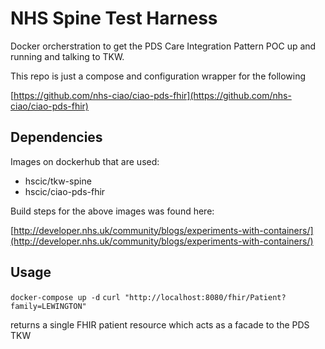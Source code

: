 # NHS Spine Test Harness

Docker orcherstration to get the PDS Care Integration Pattern POC up and running and talking to TKW.

This repo is just a compose and configuration wrapper for the following

[https://github.com/nhs-ciao/ciao-pds-fhir](https://github.com/nhs-ciao/ciao-pds-fhir)


## Dependencies
Images on dockerhub that are used:

* hscic/tkw-spine
* hscic/ciao-pds-fhir

Build steps for the above images was found here:

[http://developer.nhs.uk/community/blogs/experiments-with-containers/](http://developer.nhs.uk/community/blogs/experiments-with-containers/)

## Usage

`docker-compose up -d`
`curl "http://localhost:8080/fhir/Patient?family=LEWINGTON"`

returns a single FHIR patient resource which acts as a facade to the PDS TKW
